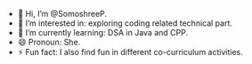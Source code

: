 - 👋 Hi, I’m @SomoshreeP.
- 👀 I’m interested in: exploring coding related technical part.
- 🌱 I’m currently learning: DSA in Java and CPP.
- 😄 Pronoun: She.
- ⚡ Fun fact: I also find fun in different co-curriculum activities.

<!---
SomoshreeP/SomoshreeP is a ✨ special ✨ repository because its `README.md` (this file) appears on your GitHub profile.
You can click the Preview link to take a look at your changes.
--->
